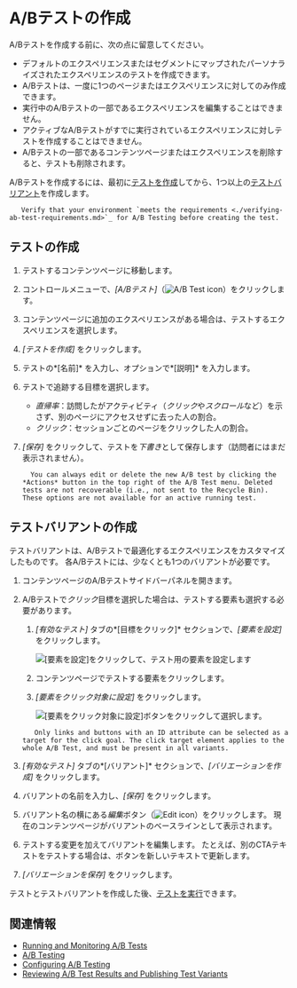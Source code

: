 # A/Bテストの作成

A/Bテストを作成する前に、次の点に留意してください。

  - デフォルトのエクスペリエンスまたはセグメントにマップされたパーソナライズされたエクスペリエンスのテストを作成できます。
  - A/Bテストは、一度に1つのページまたはエクスペリエンスに対してのみ作成できます。
  - 実行中のA/Bテストの一部であるエクスペリエンスを編集することはできません。
  - アクティブなA/Bテストがすでに実行されているエクスペリエンスに対しテストを作成することはできません。
  - A/Bテストの一部であるコンテンツページまたはエクスペリエンスを削除すると、テストも削除されます。

A/Bテストを作成するには、最初に[テストを作成](#creating-the-test)してから、1つ以上の[テストバリアント](#creating-the-test-variant)を作成します。

``` important::
   Verify that your environment `meets the requirements <./verifying-ab-test-requirements.md>`_ for A/B Testing before creating the test.
```

## テストの作成

1.  テストするコンテンツページに移動します。

2.  コントロールメニューで、*[A/Bテスト]*（![A/B Test icon](../../../images/icon-ab-testing.png)）をクリックします。

3.  コンテンツページに追加のエクスペリエンスがある場合は、テストするエクスペリエンスを選択します。

4.  *[テストを作成]* をクリックします。

5.  テストの*[名前]* を入力し、オプションで*[説明]* を入力します。

6.  テストで追跡する目標を選択します。

      - *直帰率*：訪問したがアクティビティ（*クリック*や*スクロール*など）を示さず、別のページにアクセスせずに去った人の割合。
      - *クリック*：セッションごとのページをクリックした人の割合。

7.  *[保存]* をクリックして、テストを*下書き*として保存します（訪問者にはまだ表示されません）。

    ``` note::
      You can always edit or delete the new A/B test by clicking the *Actions* button in the top right of the A/B Test menu. Deleted tests are not recoverable (i.e., not sent to the Recycle Bin). These options are not available for an active running test.
    ```

## テストバリアントの作成

テストバリアントは、A/Bテストで最適化するエクスペリエンスをカスタマイズしたものです。 各A/Bテストには、少なくとも1つのバリアントが必要です。

1.  コンテンツページのA/Bテストサイドバーパネルを開きます。

2.  A/Bテストで*クリック*目標を選択した場合は、テストする要素も選択する必要があります。

    1.  *[有効なテスト]* タブの*[目標をクリック]* セクションで、*[要素を設定]* をクリックします。

        ![[要素を設定]をクリックして、テスト用の要素を設定します](./creating-ab-tests/images/03.png)

    2.  コンテンツページでテストする要素をクリックします。

    3.  *[要素をクリック対象に設定]* をクリックします。

        ![[要素をクリック対象に設定]ボタンをクリックして選択します。](./creating-ab-tests/images/01.png)
    
    <!-- end list -->
    
    ``` note::
       Only links and buttons with an ID attribute can be selected as a target for the click goal. The click target element applies to the whole A/B Test, and must be present in all variants.
    ```

3.  *[有効なテスト]* タブの*[バリアント]* セクションで、*[バリエーションを作成]* をクリックします。

4.  バリアントの名前を入力し、*[保存]* をクリックします。

5.  バリアント名の横にある*編集*ボタン（![Edit icon](../../../images/icon-edit.png)）をクリックします。 現在のコンテンツページがバリアントのベースラインとして表示されます。

6.  テストする変更を加えてバリアントを編集します。 たとえば、別のCTAテキストをテストする場合は、ボタンを新しいテキストで更新します。

7.  *[バリエーションを保存]* をクリックします。

テストとテストバリアントを作成した後、[テストを実行](./running-and-monitoring-ab-tests)できます。

## 関連情報

  - [Running and Monitoring A/B Tests](./running-and-monitoring-ab-tests)
  - [A/B Testing](./ab-testing.md)
  - [Configuring A/B Testing](./creating-ab-tests.md)
  - [Reviewing A/B Test Results and Publishing Test Variants](./reviewing-ab-test-results-and-publishing-test-variants.md)
